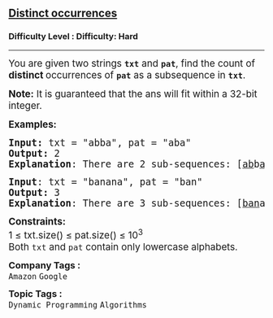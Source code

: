 <h2><a href="https://www.geeksforgeeks.org/problems/distinct-occurrences/1?sortBy=submissions&category%5B%5D=Dynamic%2520Programming&page=3&difficulty%5B%5D=1">Distinct occurrences</a></h2><h3>Difficulty Level : Difficulty: Hard</h3><hr><div class="problems_problem_content__Xm_eO"><p><span style="font-size: 14pt;">You are given two strings <strong><code>txt</code></strong> and <strong><code>pat</code></strong>, find the count of <strong>distinct </strong>occurrences of <strong><code>pat</code></strong> as a subsequence in <strong><code>txt</code></strong>.</span></p>
<p><span style="font-size: 14pt;"><strong>Note:</strong> It is guaranteed that the ans will fit within a 32-bit integer.</span></p>
<p><span style="font-size: 14pt;"><strong>Examples:</strong></span></p>
<pre><span style="font-size: 14pt;"><strong>Input: </strong>txt = "abba", pat = "aba"
<strong>Output:</strong> 2
<strong>Explanation</strong>: There are 2 sub-sequences: [<span style="text-decoration: underline;">ab</span>b<span style="text-decoration: underline;">a</span>], [<span style="text-decoration: underline;">a</span>b<span style="text-decoration: underline;">ba</span>].</span></pre>
<pre><span style="font-size: 14pt;"><strong>Input</strong>: txt = "banana", pat = "ban"
<strong>Output:</strong> 3
<strong>Explanation</strong>: There are 3 sub-sequences: [<span style="text-decoration: underline;">ban</span>ana], [<span style="text-decoration: underline;">ba</span>na<span style="text-decoration: underline;">n</span>a], [<span style="text-decoration: underline;">b</span>an<span style="text-decoration: underline;">an</span>a].
</span></pre>
<p><span style="font-size: 14pt;"><strong>Constraints:</strong><br>1 ≤ txt.size() ≤ pat.size() ≤ 10<sup>3</sup><br>Both <code>txt</code> and <code>pat</code> contain only lowercase alphabets.</span></p></div><p><span style=font-size:18px><strong>Company Tags : </strong><br><code>Amazon</code>&nbsp;<code>Google</code>&nbsp;<br><p><span style=font-size:18px><strong>Topic Tags : </strong><br><code>Dynamic Programming</code>&nbsp;<code>Algorithms</code>&nbsp;